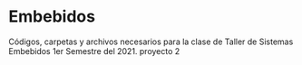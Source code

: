 # Embebidos
Códigos, carpetas y archivos necesarios para la clase de Taller de Sistemas Embebidos 1er Semestre del 2021.
proyecto 2
